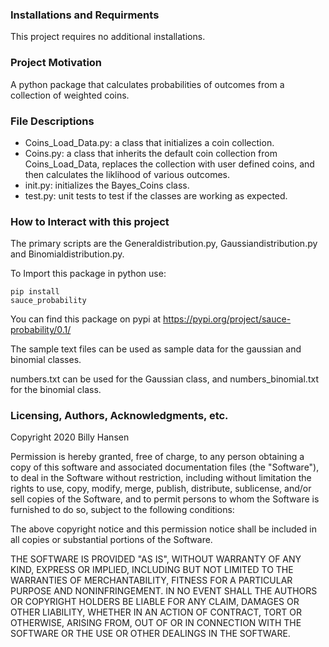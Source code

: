 ### Installations and Requirments

This project requires no additional installations.

### Project Motivation

A python package that calculates probabilities of outcomes from a collection of weighted coins.


### File Descriptions

- Coins_Load_Data.py: a class that initializes a coin collection.
- Coins.py: a class that inherits the default coin collection from Coins_Load_Data, replaces
the collection with user defined coins, and then calculates the liklihood of various outcomes.
- init.py: initializes the Bayes_Coins class.
- test.py: unit tests to test if the classes are working as expected.

### How to Interact with this project

The primary scripts are the Generaldistribution.py, Gaussiandistribution.py and
Binomialdistribution.py. 

To Import this package in python use: <pre><code>pip install sauce_probability
</code></pre>

You can find this package on pypi at https://pypi.org/project/sauce-probability/0.1/

The sample text files can be used as sample data for the gaussian and binomial classes.

numbers.txt can be used for the Gaussian class, and numbers_binomial.txt for the binomial class.

### Licensing, Authors, Acknowledgments, etc.

Copyright 2020 Billy Hansen

Permission is hereby granted, free of charge, to any person obtaining a copy of this software and associated documentation files (the "Software"), to deal in the Software without restriction, including without limitation the rights to use, copy, modify, merge, publish, distribute, sublicense, and/or sell copies of the Software, and to permit persons to whom the Software is furnished to do so, subject to the following conditions:

The above copyright notice and this permission notice shall be included in all copies or substantial portions of the Software.

THE SOFTWARE IS PROVIDED "AS IS", WITHOUT WARRANTY OF ANY KIND, EXPRESS OR IMPLIED, INCLUDING BUT NOT LIMITED TO THE WARRANTIES OF MERCHANTABILITY, FITNESS FOR A PARTICULAR PURPOSE AND NONINFRINGEMENT. IN NO EVENT SHALL THE AUTHORS OR COPYRIGHT HOLDERS BE LIABLE FOR ANY CLAIM, DAMAGES OR OTHER LIABILITY, WHETHER IN AN ACTION OF CONTRACT, TORT OR OTHERWISE, ARISING FROM, OUT OF OR IN CONNECTION WITH THE SOFTWARE OR THE USE OR OTHER DEALINGS IN THE SOFTWARE.